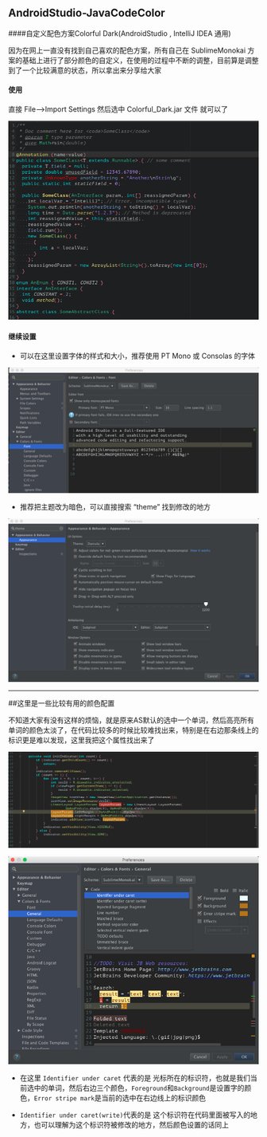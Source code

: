 ## AndroidStudio-JavaCodeColor
####自定义配色方案Colorful Dark(AndroidStudio , IntelliJ IDEA 通用)

因为在网上一直没有找到自己喜欢的配色方案，所有自己在 SublimeMonokai 方案的基础上进行了部分颜色的自定义，在使用的过程中不断的调整，目前算是调整到了一个比较满意的状态，所以拿出来分享给大家

#### 使用
直接 File-->Import Settings 然后选中 Colorful_Dark.jar 文件 就可以了

![Normal](img/normal3.jpg)

#### 继续设置

- 可以在这里设置字体的样式和大小，推荐使用 PT Mono 或 Consolas 的字体

![Font](img/font.jpg)

- 推荐把主题改为暗色，可以直接搜索 “theme” 找到修改的地方 

![themt](img/theme.jpg)

-----
##这里是一些比较有用的颜色配置

不知道大家有没有这样的烦恼，就是原来AS默认的选中一个单词，然后高亮所有单词的颜色太淡了，在代码比较多的时候比较难找出来，特别是在右边那条线上的标识更是难以发现，这里我把这个属性找出来了


![select](img/select_color.jpg)


![select_setting](img/select_color_setting.jpg)


* 在这里 `Identifier under caret` 代表的是 光标所在的标识符，也就是我们当前选中的单词，然后右边三个颜色，`Foreground`和`Background`是设置字的颜色，`Error stripe mark`是当前的选中在右边线上的标识颜色

* `Identifier under caret(write)`代表的是 这个标识符在代码里面被写入的地方，也可以理解为这个标识符被修改的地方，然后颜色设置的话同上